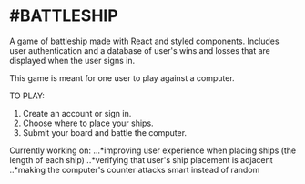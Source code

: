 #BATTLESHIP
============

A game of battleship made with React and styled components. 
Includes user authentication and a database of user's wins and losses that are displayed when the user signs in.

This game is meant for one user to play against a computer. 

TO PLAY:
1. Create an account or sign in.
2. Choose where to place your ships. 
3. Submit your board and battle the computer.

Currently working on:
...*improving user experience when placing ships (the length of each ship)
..*verifying that user's ship placement is adjacent
..*making the computer's counter attacks smart instead of random

